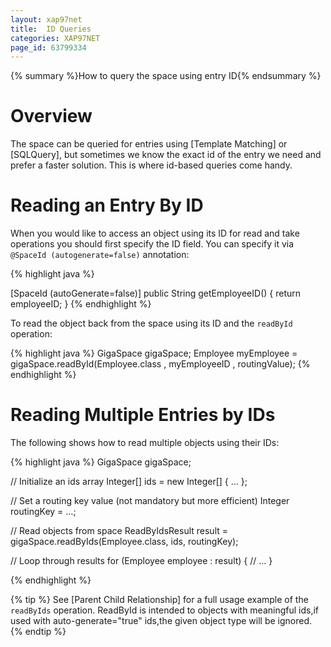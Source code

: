 ```yaml
---
layout: xap97net
title:  ID Queries
categories: XAP97NET
page_id: 63799334
---
```



{% summary %}How to query the space using entry ID{% endsummary %}


# Overview

The space can be queried for entries using [Template Matching] or [SQLQuery], but sometimes we know the exact id of the entry we need and prefer a faster solution. This is where id-based queries come handy.

# Reading an Entry By ID

When you would like to access an object using its ID for read and take operations you should first specify the ID field. You can specify it via `@SpaceId (autogenerate=false)` annotation:

{% highlight java %}

[SpaceId (autoGenerate=false)]
public String getEmployeeID() {
    return employeeID;
}
{% endhighlight %}


To read the object back from the space using its ID and the `readById` operation:

{% highlight java %}
GigaSpace gigaSpace;
Employee myEmployee = gigaSpace.readById(Employee.class , myEmployeeID , routingValue);
{% endhighlight %}


# Reading Multiple Entries by IDs

The following shows how to read multiple objects using their IDs:

{% highlight java %}
GigaSpace gigaSpace;

// Initialize an ids array
Integer[] ids = new Integer[] { ... };

// Set a routing key value (not mandatory but more efficient)
Integer routingKey = ...;

// Read objects from space
ReadByIdsResult<Employee> result = gigaSpace.readByIds(Employee.class, ids, routingKey);

// Loop through results
for (Employee employee : result) {
  // ...
}

{% endhighlight %}



{% tip %}
See [Parent Child Relationship] for a full usage example of the `readByIds` operation.
ReadById is intended to objects with meaningful ids,if used with auto-generate="true" ids,the given object type will be ignored.
{% endtip %}

